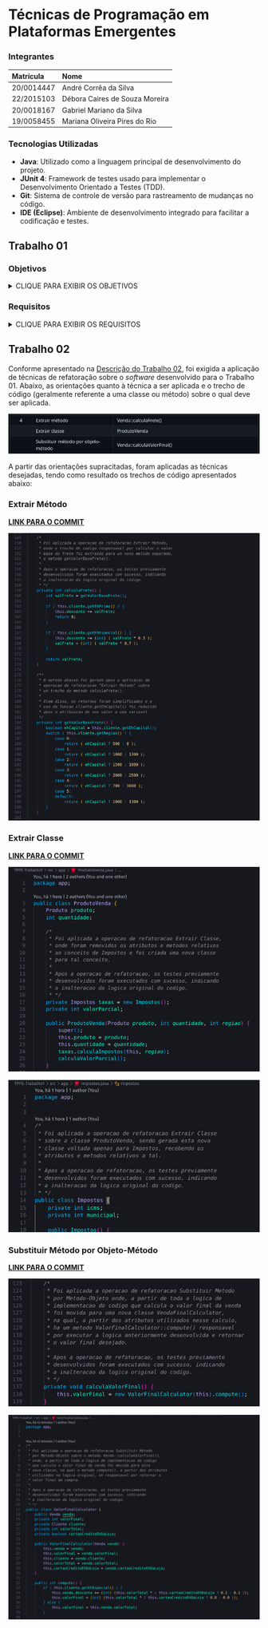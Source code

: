 # Técnicas de Programação em Plataformas Emergentes

### Integrantes

| Matrícula | Nome |
| :--- | :--- |
| 20/0014447 | André Corrêa da Silva |
| 22/2015103 | Débora Caires de Souza Moreira |
| 20/0018167 | Gabriel Mariano da Silva |
| 19/0058455 | Mariana Oliveira Pires do Rio |

### Tecnologias Utilizadas

- **Java**: Utilizado como a linguagem principal de desenvolvimento do projeto.
- **JUnit 4**: Framework de testes usado para implementar o Desenvolvimento Orientado a Testes (TDD).
- **Git**: Sistema de controle de versão para rastreamento de mudanças no código.
- **IDE (Eclipse)**: Ambiente de desenvolvimento integrado para facilitar a codificação e testes.

## Trabalho 01

### Objetivos

<details>
    <summary>CLIQUE PARA EXIBIR OS OBJETIVOS</summary>
    &nbsp;&nbsp;&nbsp;&nbsp;O objetivo deste trabalho é desenvolver um sistema de cadastro e gerenciamento de clientes e produtos utilizando técnicas de Desenvolvimento Orientado a Testes (TDD) com Java e JUnit 4. O sistema permitirá cadastrar clientes de diferentes categorias (padrão, especial e prime) com seus respectivos endereços, além de produtos com suas especificações detalhadas. Será possível realizar vendas, onde o sistema calculará automaticamente fretes, descontos, impostos e permitirá o uso de saldo de cashback para clientes prime.<br />
    &nbsp;&nbsp;&nbsp;&nbsp;Adicionalmente, o sistema avaliará o volume de vendas mensais de cada cliente para determinar elegibilidade para upgrades de categoria. A implementação será acompanhada de uma suíte de testes para garantir a qualidade e funcionalidade do software, assegurando que cada funcionalidade atenda aos requisitos definidos.<br />
</details>

### Requisitos

<details>
    <summary>CLIQUE PARA EXIBIR OS REQUISITOS</summary>
    <h4>Funcionais</h4>
    <dl>
        <dt>Cadastro de Clientes:</dt>
            <dd>- Implementar classes para os três tipos de clientes: padrão, especial e prime.</dd>
            <dd>- Cada cliente deve ter atributos como nome, tipo de cliente, e endereço (estado e se é capital ou interior).</dd>
        <dt>Cadastro de Produtos:</dt>
            <dd>- Implementar uma classe para representar diferentes tipos de produtos.</dd>
            <dd>- Cada produto deve ter atributos como código do item, descrição, valor de venda e unidade de medida (por exemplo, peça, unidade, metro, cm³).</dd>
        <dt>Realização de Vendas:</dt>
            <dd>- Implementar uma classe Venda que registre a data da venda, cliente, lista de itens vendidos e método de pagamento.</dd>
            <dd>- Calcular o valor do frete, descontos (se houver), impostos (ICMS e municipal).</dd>
            <dd>- Clientes prime podem usar saldo de cashback para abater na compra.</dd>
        <dt>Cálculo de Vendas do Último Mês:</dt>
            <dd>- Implementar métodos para calcular o valor das vendas realizadas no último mês para cada cliente.</dd>
            <dd>- Verificar se um cliente é elegível para se tornar cliente especial com base em critérios específicos (por exemplo, total de compras).</dd>
        <dt>Cálculo de Cashback para Clientes Prime:</dt>
            <dd>- Implementar o cálculo do saldo de cashback acumulado por clientes prime, baseado em percentuais das compras realizadas.</dd>
    </dl>
    <h4>Não Funcionais</h4>
    <dl>
        <dt>TDD (Test-Driven Development):</dt>
            <dd>- Desenvolver cada funcionalidade utilizando TDD, onde testes unitários são escritos antes da implementação do código.</dd>
            <dd>- Cada classe e método deve ter pelo menos um caso de teste.</dd>
            <dd>- Agrupar casos de testes relacionados em suites de testes quando apropriado.</dd>
        <dt>Java e JUnit 4:</dt>
            <dd>- O projeto deve ser desenvolvido em Java utilizando o JUnit 4 como framework de testes.</dd>
            <dd>- Outras linguagens e frameworks não são permitidos e resultarão em zero na avaliação.</dd>
    </dl>
</details>

## Trabalho 02

Conforme apresentado na [Descrição do Trabalho 02](https://github.com/andrelanna/fga0242/tree/master/tps/tp1#trabalho-2-refatora%C3%A7%C3%A3o), foi exigida a aplicação de técnicas de refatoração sobre o *software* desenvolvido para o Trabalho 01. Abaixo, as orientações quanto à técnica a ser aplicada e o trecho de código (geralmente referente a uma classe ou método) sobre o qual deve ser aplicada.

![Descrição das Atividades do TP2](./assets/descricao_atividades_tp2.png)

A partir das orientações supracitadas, foram aplicadas as técnicas desejadas, tendo como resultado os trechos de código apresentados abaixo:

### Extrair Método

[**LINK PARA O COMMIT**](https://github.com/gabrielm2q/TPPE-TP1-TDD/commit/789dc928dbc0590d79f151deebefd458e045ac27)

![Extrair Metodo sobre Venda::calculaFrete()](./assets/extrair_metodo.png)

### Extrair Classe

[**LINK PARA O COMMIT**](https://github.com/gabrielm2q/TPPE-TP1-TDD/commit/658e58d3cdd3229694cc907553f5ca3c18c0d178)

![Extrair Classe sobre ProdutoVenda](./assets//extrair_classe_1.png)

![Extrair Classe sobre ProdutoVenda](./assets//extrair_classe_2.png)

### Substituir Método por Objeto-Método

[**LINK PARA O COMMIT**](https://github.com/gabrielm2q/TPPE-TP1-TDD/commit/424be5ed9348e8b8049f06868f4f45ec2848c7b8)

![Substituir Metodo por Objeto Metodo sobre Venda::calculaValorFinal()](./assets/objeto_metodo_1.png)

![Substituir Metodo por Objeto Metodo sobre Venda::calculaValorFinal()](./assets/objeto_metodo_2.png)
